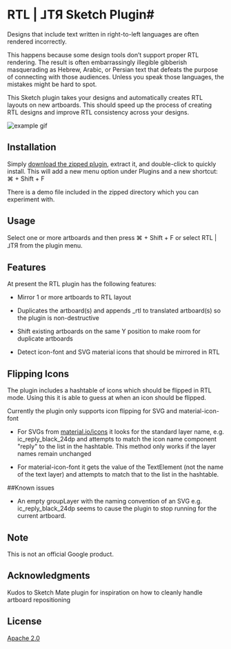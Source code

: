 # RTL | ⅃TЯ Sketch Plugin#

Designs that include text written in right-to-left languages are often rendered incorrectly.

This happens because some design tools don’t support proper RTL rendering. The result is often embarrassingly illegible gibberish masquerading as Hebrew, Arabic, or Persian text that defeats the purpose of connecting with those audiences. Unless you speak those languages, the mistakes might be hard to spot.

This Sketch plugin takes your designs and automatically creates RTL layouts on new artboards. This should speed up the process of creating RTL designs and improve RTL consistency across your designs.

![example gif](https://cloud.githubusercontent.com/assets/1478273/22186956/fdd78c90-e0b2-11e6-8db7-ffccb17b7a61.gif "Example gif")

## Installation

Simply [download the zipped plugin](https://github.com/devinmancuso/sketch-rtl/releases/download/1.0.0/sketch-rtl-1.0.0.zip), extract it, and double-click to quickly install. This will add a new menu option under Plugins and a new shortcut: ⌘ + Shift + F

There is a demo file included in the zipped directory which you can experiment with. 

## Usage

Select one or more artboards and then press ⌘ + Shift + F or select RTL | ⅃TЯ from the plugin menu.

## Features

At present the RTL plugin has the following features:

* Mirror 1 or more artboards to RTL layout

* Duplicates the artboard(s) and appends _rtl to translated artboard(s) so the plugin is non-destructive

* Shift existing artboards on the same Y position to make room for duplicate artboards

* Detect icon-font and SVG material icons that should be mirrored in RTL

## Flipping Icons

The plugin includes a hashtable of icons which should be flipped in RTL mode. Using this it is able to guess at when an icon should be flipped.

Currently the plugin only supports icon flipping for SVG and material-icon-font

* For SVGs from [material.io/icons](https://material.io/icons/) it looks for the standard layer name, e.g. ic_reply_black_24dp and attempts to match the icon name component "reply" to the list in the hashtable. This method only works if the layer names remain unchanged

* For material-icon-font it gets the value of the TextElement (not the name of the text layer) and attempts to match that to the list in the hashtable.

##Known issues

* An empty groupLayer with the naming convention of an SVG e.g. ic_reply_black_24dp seems to cause the plugin to stop running for the current artboard.

## Note ##

This is not an official Google product.

## Acknowledgments ##

Kudos to Sketch Mate plugin for inspiration on how to cleanly handle artboard repositioning
 
## License ##

[Apache 2.0](http://www.apache.org/licenses/LICENSE-2.0)
